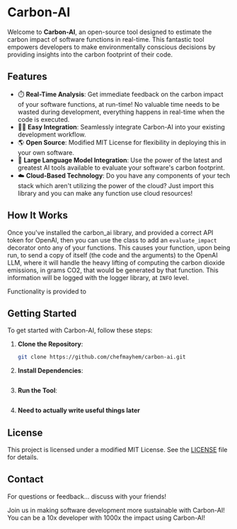 # Carbon-AI

Welcome to **Carbon-AI**, an open-source tool designed to estimate the carbon impact of software functions in real-time. This fantastic tool empowers developers to make environmentally conscious decisions by providing insights into the carbon footprint of their code.

## Features

- ⏱️ **Real-Time Analysis**: Get immediate feedback on the carbon impact of your software functions, at run-time!  No valuable time needs to be wasted during development, everything happens in real-time when the code is executed.
- 👩‍💻 **Easy Integration**: Seamlessly integrate Carbon-AI into your existing development workflow.
- 🌎 **Open Source**: Modified MIT License for flexibility in deploying this in your own software.
- 🤖 **Large Language Model Integration**: Use the power of the latest and greatest AI tools available to evaluate your software's carbon footprint.
- ☁️ **Cloud-Based Technology**: Do you have any components of your tech stack which aren't utilizing the power of the cloud?  Just import this library and you can make any function use cloud resources!

## How It Works

Once you've installed the carbon_ai library, and provided a correct API token for OpenAI, then you can use the class to add an
`evaluate_impact` decorator onto any of your functions.  This causes your function, upon being run, to send a copy of itself (the code and the 
arguments) to the OpenAI LLM, where it will handle the heavy lifting of computing the carbon dioxide emissions, in grams CO2, 
that would be generated by that function.  This information will be logged with the logger library, at `INFO` level.

Functionality is provided to 

## Getting Started

To get started with Carbon-AI, follow these steps:

1. **Clone the Repository**:
    ```sh
    git clone https://github.com/chefmayhem/carbon-ai.git
    ```
2. **Install Dependencies**:
    ```uhhhhhhh
    ```
3. **Run the Tool**:
    ```uhhhhhhh
    ```

4. **Need to actually write useful things later**

## License

This project is licensed under a modified MIT License. See the [LICENSE](LICENSE.txt) file for details.

## Contact

For questions or feedback... discuss with your friends!

Join us in making software development more sustainable with Carbon-AI!  You can be a 10x developer with 1000x the impact using Carbon-AI!
